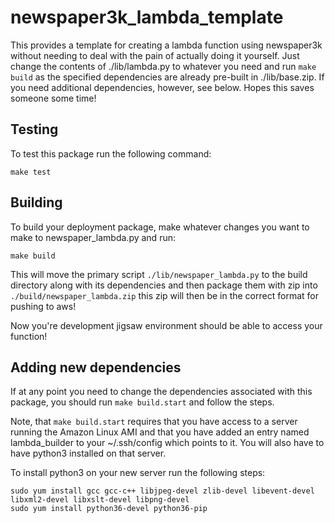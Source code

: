 # newspaper3k_lambda_template
This provides a template for creating a lambda function using newspaper3k without needing to deal with the pain of actually doing it yourself. Just change the contents of ./lib/lambda.py to whatever you need and run `make build` as the specified dependencies are already pre-built in ./lib/base.zip. If you need additional dependencies, however, see below. Hopes this saves someone some time!


## Testing
To test this package run the following command:
```
make test
```

## Building
To build your deployment package, make whatever changes you want to make to newspaper_lambda.py and run:
```
make build
```
This will move the primary script `./lib/newspaper_lambda.py` to the build directory along with its dependencies and then package them with zip into `./build/newspaper_lambda.zip` this zip will then be in the correct format for pushing to aws!

Now you're development jigsaw environment should be able to access your function!

## Adding new dependencies
If at any point you need to change the dependencies associated with this package, you should run `make build.start` and follow the steps.

Note, that `make build.start` requires that you have access to a server running the Amazon Linux AMI and that you have added an entry named lambda_builder to your ~/.ssh/config which points to it. You will also have to have python3 installed on that server.

To install python3 on your new server run the following steps:
```
sudo yum install gcc gcc-c++ libjpeg-devel zlib-devel libevent-devel libxml2-devel libxslt-devel libpng-devel
sudo yum install python36-devel python36-pip
```

